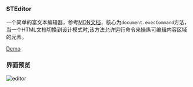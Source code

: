 ### STEditor

一个简单的富文本编辑器，参考[MDN文档](https://developer.mozilla.org/zh-CN/docs/Web/API/Document/execCommand)，核心为`document.execCommand`方法，当一个HTML文档切换到设计模式时,该方法允许运行命令来操纵可编辑内容区域的元素。

[Demo](https://indexmoon.com/steditor/index)

### 界面预览

![editor](https:indexmoon.com/steditor/img/steditor.png)